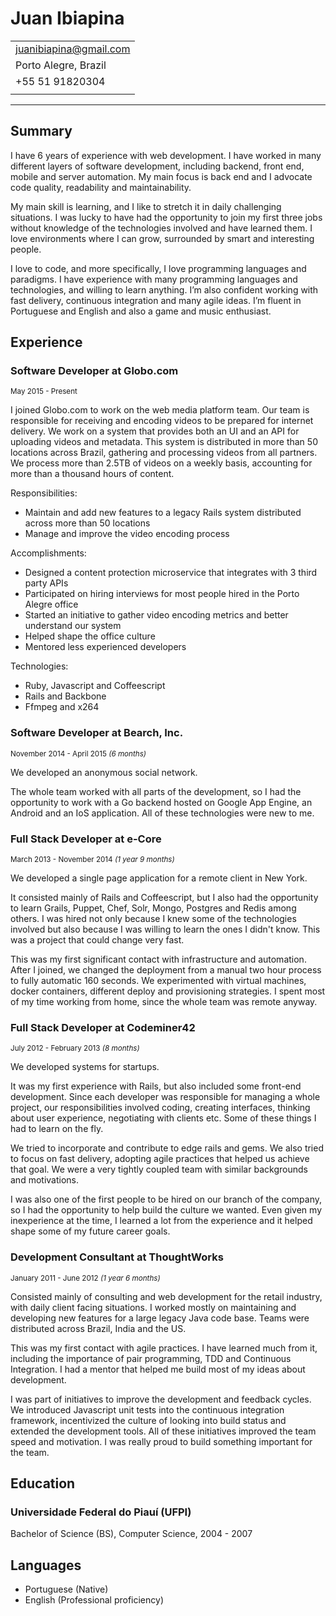 # Juan Ibiapina

|                         |
|:------------------------|
| juanibiapina@gmail.com  |
| Porto Alegre, Brazil    |
| +55 51 91820304         |
|                         |

---

## Summary

I have 6 years of experience with web development. I have worked in many
different layers of software development, including backend, front end, mobile
and server automation. My main focus is back end and I advocate code quality,
readability and maintainability.

My main skill is learning, and I like to stretch it in daily challenging
situations. I was lucky to have had the opportunity to join my first three jobs
without knowledge of the technologies involved and have learned them. I love
environments where I can grow, surrounded by smart and interesting people.

I love to code, and more specifically, I love programming languages and
paradigms. I have experience with many programming languages and technologies,
and willing to learn anything. I’m also confident working with fast delivery,
continuous integration and many agile ideas. I’m fluent in Portuguese and
English and also a game and music enthusiast.

## Experience

### Software Developer at Globo.com

<small>May 2015 - Present</small>

I joined Globo.com to work on the web media platform team. Our team is
responsible for receiving and encoding videos to be prepared for internet
delivery. We work on a system that provides both an UI and an API for uploading
videos and metadata. This system is distributed in more than 50 locations
across Brazil, gathering and processing videos from all partners. We process
more than 2.5TB of videos on a weekly basis, accounting for more than a
thousand hours of content.

Responsibilities:

- Maintain and add new features to a legacy Rails system distributed across
    more than 50 locations
- Manage and improve the video encoding process

Accomplishments:

- Designed a content protection microservice that integrates with 3 third party
    APIs
- Participated on hiring interviews for most people hired in the Porto Alegre office
- Started an initiative to gather video encoding metrics and better understand
    our system
- Helped shape the office culture
- Mentored less experienced developers

Technologies:

- Ruby, Javascript and Coffeescript
- Rails and Backbone
- Ffmpeg and x264

### Software Developer at Bearch, Inc.

<small>November 2014 - April 2015 _(6 months)_</small>

We developed an anonymous social network.

The whole team worked with all parts of the development, so I had the
opportunity to work with a Go backend hosted on Google App Engine, an Android
and an IoS application. All of these technologies were new to me.

### Full Stack Developer at e-Core

<small>March 2013 - November 2014 _(1 year 9 months)_</small>

We developed a single page application for a remote client in New York.

It consisted mainly of Rails and Coffeescript, but I also had the opportunity
to learn Grails, Puppet, Chef, Solr, Mongo, Postgres and Redis among others. I
was hired not only because I knew some of the technologies involved but also
because I was willing to learn the ones I didn't know. This was a project that
could change very fast.

This was my first significant contact with infrastructure and automation. After
I joined, we changed the deployment from a manual two hour process to fully
automatic 160 seconds. We experimented with virtual machines, docker
containers, different deploy and provisioning strategies. I spent most of my
time working from home, since the whole team was remote anyway.

### Full Stack Developer at Codeminer42

<small>July 2012 - February 2013 _(8 months)_</small>

We developed systems for startups.

It was my first experience with Rails, but also included some front-end
development. Since each developer was responsible for managing a whole project,
our responsibilities involved coding, creating interfaces, thinking about user
experience, negotiating with clients etc. Some of these things I had to learn
on the fly.

We tried to incorporate and contribute to edge rails and gems. We also tried to
focus on fast delivery, adopting agile practices that helped us achieve that
goal. We were a very tightly coupled team with similar backgrounds and
motivations.

I was also one of the first people to be hired on our branch of the company, so
I had the opportunity to help build the culture we wanted. Even given my
inexperience at the time, I learned a lot from the experience and it helped
shape some of my future career goals.

### Development Consultant at ThoughtWorks

<small>January 2011 - June 2012 _(1 year 6 months)_</small>

Consisted mainly of consulting and web development for the retail industry,
with daily client facing situations. I worked mostly on maintaining and
developing new features for a large legacy Java code base. Teams were
distributed across Brazil, India and the US.

This was my first contact with agile practices. I have learned much from it,
including the importance of pair programming, TDD and Continuous Integration. I
had a mentor that helped me build most of my ideas about development.

I was part of initiatives to improve the development and feedback cycles. We
introduced Javascript unit tests into the continuous integration framework,
incentivized the culture of looking into build status and extended the
development tools. All of these initiatives improved the team speed and
motivation. I was really proud to build something important for the team.

## Education

### Universidade Federal do Piauí (UFPI)

Bachelor of Science (BS), Computer Science, 2004 - 2007

## Languages

- Portuguese (Native)
- English (Professional proficiency)
